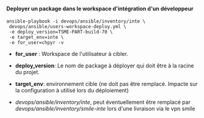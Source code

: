 

#### Deployer un package dans le workspace d'intégration d'un développeur

```
ansible-playbook -i devops/ansible/inventory/inte \
 devops/ansible/users-workspace-deploy.yml \
 -e deploy_version=TSME-PART-build-70 \
 -e target_env=inte \
 -e for_user=chpyr -v
```

- **for_user** : Workspace de l'utilisateur à cibler.
- **deploy_version**: Le nom de package à déployer qui doit être à la racine du projet.
- **target_env**: environnement cible (ne doit pas être remplacé. Impacte sur la configuration à utilisé lors du déploiement)

- *devops/ansible/inventory/inte*, peut éventuellement être remplacé par *devops/ansible/inventory/smile-inte* lors d'une livraison via le vpn smile